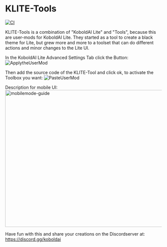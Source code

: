 # KLITE-Tools

[![CI](https://img.shields.io/github/actions/workflow/status/PeterPeet/KLITE-RPmod/ci.yml?branch=main)](https://github.com/PeterPeet/KLITE-RPmod/actions/workflows/ci.yml)

KLITE-Tools is a combination of "KoboldAI Lite" and "Tools", because this are user-mods for KoboldAI Lite. They started as a tool to create a black theme for Lite, but grew more and more to a toolset that can do different actions and minor changes to the Lite UI.

In the KoboldAI Lite Advanced Settings Tab click the Button:
![ApplytheUserMod](https://github.com/user-attachments/assets/128c9491-c53e-495b-ab93-ea34287aae27)

Then add the source code of the KLITE-Tool and click ok, to activate the Toolbox you want:
![PasteUserMod](https://github.com/user-attachments/assets/0f0464d7-a095-48a4-b472-c7c166defe14)

Description for mobile UI:
<img width="758" height="441" alt="mobilemode-guide" src="https://github.com/user-attachments/assets/3a6438fa-056a-4fae-9e81-85fa4c0e7711" />

Have fun with this and share your creations on the Discordserver at:
https://discord.gg/koboldai
